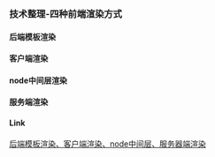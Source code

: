 ### 技术整理-四种前端渲染方式

#### 后端模板渲染
#### 客户端渲染
#### node中间层渲染
#### 服务端渲染
#### Link
[后端模板渲染、客户端渲染、node中间层、服务器端渲染](https://mp.weixin.qq.com/s/bQh-PssTgtnK4aPbTxB4xQ)
